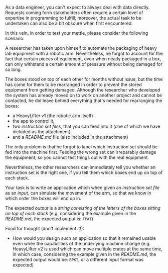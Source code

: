 As a data engineer, you can't expect to always deal with data directly. Requests coming form stakeholders often require a certain level of expertise in programming to fulfill; moreover, the actual task to be undertaken can also be a bit obscure when first encountered.

In this vein, in order to test your mettle, please consider the following scenario:

A researcher has taken upon himself to automate the packaging of heavy lab equipment with a robotic arm. Nevertheless, he forgot to account for the fact that certain pieces of equipment, even when neatly packaged in a box, can only withstand a certain amount of pressure without being damaged for so long.

The boxes stood on top of each other for months without issue, but the time has come for them to be rearranged in order to prevent the stored equipment from getting damaged. Although the researcher who developed the system has already moved on to work on another project and cannot be contacted, he did leave behind everything that's needed for rearranging the boxes:

* a HeavyLifter v1 (the robotic arm itself)
* the app to control it,
* two *instruction set files*, that you can feed into it (one of which we have included as the attachment)
* and a *README.md* file (also included in the attachment)

The only problem is that he forgot to label which instruction set should be fed into the machine first. Feeding the wrong set can irreparably damage the equipment, so you cannot test things out with the real equipment.

Nevertheless, the other researchers can immediately tell you whether an instruction set is the right one, if you tell them which boxes end up on top of each stack.

Your task is to write an application which when given an *instruction set file* as an *input*, can simulate the movement of the arm, so that we know in which order the boxes will end up in.

The expected *output* is a *string consisting of the letters of the boxes sitting on top of each stack* (e.g. considering the example given in the *README.md*, the expected output is: `FPAT`)

Food for thought (don't implement it!):

* How would you design such an application so that it remained usable even when the capabilities of the underlying machine change (e.g. HeavyLifter v2 is used which can move multiple crates at the same time, in which case, considering the example given in the *README.md*, the expected output would be: `BPKT`, or a different input format was expected)
